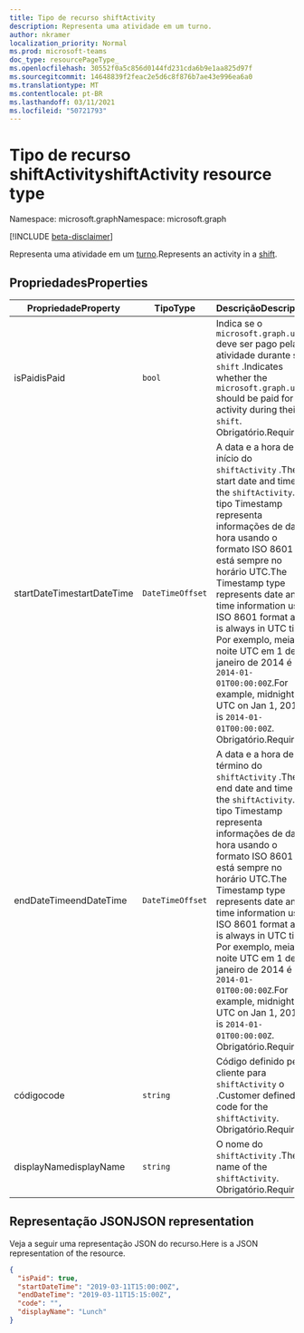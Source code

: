 ```yaml
---
title: Tipo de recurso shiftActivity
description: Representa uma atividade em um turno.
author: nkramer
localization_priority: Normal
ms.prod: microsoft-teams
doc_type: resourcePageType_
ms.openlocfilehash: 30552f0a5c856d0144fd231cda6b9e1aa825d97f
ms.sourcegitcommit: 14648839f2feac2e5d6c8f876b7ae43e996ea6a0
ms.translationtype: MT
ms.contentlocale: pt-BR
ms.lasthandoff: 03/11/2021
ms.locfileid: "50721793"
---
```

# <a name="shiftactivity-resource-type"></a><span data-ttu-id="e6372-103">Tipo de recurso shiftActivity</span><span class="sxs-lookup"><span data-stu-id="e6372-103">shiftActivity resource type</span></span>

<span data-ttu-id="e6372-104">Namespace: microsoft.graph</span><span class="sxs-lookup"><span data-stu-id="e6372-104">Namespace: microsoft.graph</span></span>

[!INCLUDE [beta-disclaimer](../../includes/beta-disclaimer.md)]

<span data-ttu-id="e6372-105">Representa uma atividade em um [turno](shift.md).</span><span class="sxs-lookup"><span data-stu-id="e6372-105">Represents an activity in a [shift](shift.md).</span></span>

## <a name="properties"></a><span data-ttu-id="e6372-106">Propriedades</span><span class="sxs-lookup"><span data-stu-id="e6372-106">Properties</span></span>
| <span data-ttu-id="e6372-107">Propriedade</span><span class="sxs-lookup"><span data-stu-id="e6372-107">Property</span></span>                         | <span data-ttu-id="e6372-108">Tipo</span><span class="sxs-lookup"><span data-stu-id="e6372-108">Type</span></span>                    | <span data-ttu-id="e6372-109">Descrição</span><span class="sxs-lookup"><span data-stu-id="e6372-109">Description</span></span>                                                                                                                                                                        |
|------------------------------|-------------------------|---------------------------------------------------------------------------------------------|
| <span data-ttu-id="e6372-110">isPaid</span><span class="sxs-lookup"><span data-stu-id="e6372-110">isPaid</span></span>               | `bool`                  | <span data-ttu-id="e6372-111">Indica se o `microsoft.graph.user` deve ser pago pela atividade durante seu `shift` .</span><span class="sxs-lookup"><span data-stu-id="e6372-111">Indicates whether the `microsoft.graph.user` should be paid for the activity during their `shift`.</span></span> <span data-ttu-id="e6372-112">Obrigatório.</span><span class="sxs-lookup"><span data-stu-id="e6372-112">Required.</span></span>    |
| <span data-ttu-id="e6372-113">startDateTime</span><span class="sxs-lookup"><span data-stu-id="e6372-113">startDateTime</span></span>               | `DateTimeOffset`                  | <span data-ttu-id="e6372-114">A data e a hora de início do `shiftActivity` .</span><span class="sxs-lookup"><span data-stu-id="e6372-114">The start date and time for the `shiftActivity`.</span></span> <span data-ttu-id="e6372-115">O tipo Timestamp representa informações de data e hora usando o formato ISO 8601 e está sempre no horário UTC.</span><span class="sxs-lookup"><span data-stu-id="e6372-115">The Timestamp type represents date and time information using ISO 8601 format and is always in UTC time.</span></span> <span data-ttu-id="e6372-116">Por exemplo, meia-noite UTC em 1 de janeiro de 2014 é `2014-01-01T00:00:00Z`.</span><span class="sxs-lookup"><span data-stu-id="e6372-116">For example, midnight UTC on Jan 1, 2014 is `2014-01-01T00:00:00Z`.</span></span> <span data-ttu-id="e6372-117">Obrigatório.</span><span class="sxs-lookup"><span data-stu-id="e6372-117">Required.</span></span> |
| <span data-ttu-id="e6372-118">endDateTime</span><span class="sxs-lookup"><span data-stu-id="e6372-118">endDateTime</span></span>               | `DateTimeOffset`                  | <span data-ttu-id="e6372-119">A data e a hora de término do `shiftActivity` .</span><span class="sxs-lookup"><span data-stu-id="e6372-119">The end date and time for the `shiftActivity`.</span></span> <span data-ttu-id="e6372-120">O tipo Timestamp representa informações de data e hora usando o formato ISO 8601 e está sempre no horário UTC.</span><span class="sxs-lookup"><span data-stu-id="e6372-120">The Timestamp type represents date and time information using ISO 8601 format and is always in UTC time.</span></span> <span data-ttu-id="e6372-121">Por exemplo, meia-noite UTC em 1 de janeiro de 2014 é `2014-01-01T00:00:00Z`.</span><span class="sxs-lookup"><span data-stu-id="e6372-121">For example, midnight UTC on Jan 1, 2014 is `2014-01-01T00:00:00Z`.</span></span> <span data-ttu-id="e6372-122">Obrigatório.</span><span class="sxs-lookup"><span data-stu-id="e6372-122">Required.</span></span>    |
| <span data-ttu-id="e6372-123">código</span><span class="sxs-lookup"><span data-stu-id="e6372-123">code</span></span>               | `string`                  | <span data-ttu-id="e6372-124">Código definido pelo cliente para `shiftActivity` o .</span><span class="sxs-lookup"><span data-stu-id="e6372-124">Customer defined code for the `shiftActivity`.</span></span> <span data-ttu-id="e6372-125">Obrigatório.</span><span class="sxs-lookup"><span data-stu-id="e6372-125">Required.</span></span>    |
| <span data-ttu-id="e6372-126">displayName</span><span class="sxs-lookup"><span data-stu-id="e6372-126">displayName</span></span>               | `string`                  | <span data-ttu-id="e6372-127">O nome do `shiftActivity` .</span><span class="sxs-lookup"><span data-stu-id="e6372-127">The name of the `shiftActivity`.</span></span> <span data-ttu-id="e6372-128">Obrigatório.</span><span class="sxs-lookup"><span data-stu-id="e6372-128">Required.</span></span>    |

## <a name="json-representation"></a><span data-ttu-id="e6372-129">Representação JSON</span><span class="sxs-lookup"><span data-stu-id="e6372-129">JSON representation</span></span>

<span data-ttu-id="e6372-130">Veja a seguir uma representação JSON do recurso.</span><span class="sxs-lookup"><span data-stu-id="e6372-130">Here is a JSON representation of the resource.</span></span>

<!-- {
  "blockType": "resource",
  "keyProperty": "id",
  "@odata.type": "microsoft.graph.shiftActivity"
}-->
```json
{
  "isPaid": true,
  "startDateTime": "2019-03-11T15:00:00Z",
  "endDateTime": "2019-03-11T15:15:00Z",
  "code": "",
  "displayName": "Lunch"
}
```


<!-- uuid: 8fcb5dbc-d5aa-4681-8e31-b001d5168d79
2015-10-25 14:57:30 UTC -->
<!--
{
  "type": "#page.annotation",
  "description": "shiftActivity resource",
  "keywords": "",
  "section": "documentation",
  "tocPath": "",
  "suppressions": []
}
-->

